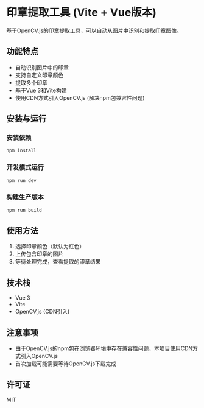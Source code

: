 # 印章提取工具 (Vite + Vue版本)

基于OpenCV.js的印章提取工具，可以自动从图片中识别和提取印章图像。

## 功能特点

- 自动识别图片中的印章
- 支持自定义印章颜色
- 提取多个印章
- 基于Vue 3和Vite构建
- 使用CDN方式引入OpenCV.js (解决npm包兼容性问题)

## 安装与运行

### 安装依赖

```bash
npm install
```

### 开发模式运行

```bash
npm run dev
```

### 构建生产版本

```bash
npm run build
```

## 使用方法

1. 选择印章颜色（默认为红色）
2. 上传包含印章的图片
3. 等待处理完成，查看提取的印章结果

## 技术栈

- Vue 3
- Vite
- OpenCV.js (CDN引入)

## 注意事项

- 由于OpenCV.js的npm包在浏览器环境中存在兼容性问题，本项目使用CDN方式引入OpenCV.js
- 首次加载可能需要等待OpenCV.js下载完成

## 许可证

MIT
